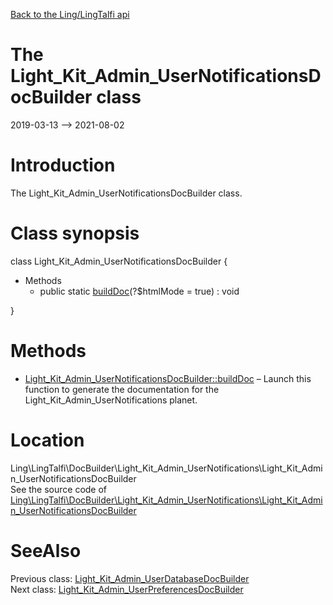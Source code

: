 [Back to the Ling/LingTalfi api](https://github.com/lingtalfi/LingTalfi/blob/master/doc/api/Ling/LingTalfi.md)



The Light_Kit_Admin_UserNotificationsDocBuilder class
================
2019-03-13 --> 2021-08-02






Introduction
============

The Light_Kit_Admin_UserNotificationsDocBuilder class.



Class synopsis
==============


class <span class="pl-k">Light_Kit_Admin_UserNotificationsDocBuilder</span>  {

- Methods
    - public static [buildDoc](https://github.com/lingtalfi/LingTalfi/blob/master/doc/api/Ling/LingTalfi/DocBuilder/Light_Kit_Admin_UserNotifications/Light_Kit_Admin_UserNotificationsDocBuilder/buildDoc.md)(?$htmlMode = true) : void

}






Methods
==============

- [Light_Kit_Admin_UserNotificationsDocBuilder::buildDoc](https://github.com/lingtalfi/LingTalfi/blob/master/doc/api/Ling/LingTalfi/DocBuilder/Light_Kit_Admin_UserNotifications/Light_Kit_Admin_UserNotificationsDocBuilder/buildDoc.md) &ndash; Launch this function to generate the documentation for the Light_Kit_Admin_UserNotifications planet.





Location
=============
Ling\LingTalfi\DocBuilder\Light_Kit_Admin_UserNotifications\Light_Kit_Admin_UserNotificationsDocBuilder<br>
See the source code of [Ling\LingTalfi\DocBuilder\Light_Kit_Admin_UserNotifications\Light_Kit_Admin_UserNotificationsDocBuilder](https://github.com/lingtalfi/LingTalfi/blob/master/DocBuilder/Light_Kit_Admin_UserNotifications/Light_Kit_Admin_UserNotificationsDocBuilder.php)



SeeAlso
==============
Previous class: [Light_Kit_Admin_UserDatabaseDocBuilder](https://github.com/lingtalfi/LingTalfi/blob/master/doc/api/Ling/LingTalfi/DocBuilder/Light_Kit_Admin_UserDatabase/Light_Kit_Admin_UserDatabaseDocBuilder.md)<br>Next class: [Light_Kit_Admin_UserPreferencesDocBuilder](https://github.com/lingtalfi/LingTalfi/blob/master/doc/api/Ling/LingTalfi/DocBuilder/Light_Kit_Admin_UserPreferences/Light_Kit_Admin_UserPreferencesDocBuilder.md)<br>
